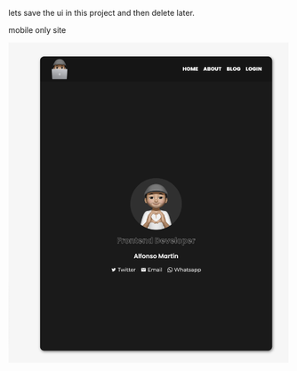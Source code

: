 lets save the ui in this project and then delete later.

mobile only site

![cover image](/img/cover.png)
